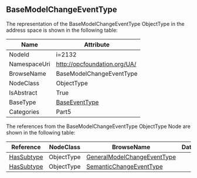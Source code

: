<!-- objecttype -->
## BaseModelChangeEventType
  
<!-- end of text -->
The representation of the BaseModelChangeEventType ObjectType in the address space is shown in the following table:  

|Name|Attribute|
|---|---|
|NodeId|i=2132|
|NamespaceUri|http://opcfoundation.org/UA/|
|BrowseName|BaseModelChangeEventType|
|NodeClass|ObjectType|
|IsAbstract|True|
|BaseType|[BaseEventType](../../../Part5/ObjectTypes/BaseEventType/readme.md)|
|Categories|Part5|

The references from the BaseModelChangeEventType ObjectType Node are shown in the following table:  

|Reference|NodeClass|BrowseName|DataType|TypeDefinition|ModellingRule|
|---|---|---|---|---|---|
|[HasSubtype](../../../Part3/ReferenceTypes/HasSubtype/readme.md)|ObjectType|[GeneralModelChangeEventType](#GeneralModelChangeEventType)||||
|[HasSubtype](../../../Part3/ReferenceTypes/HasSubtype/readme.md)|ObjectType|[SemanticChangeEventType](#SemanticChangeEventType)||||


